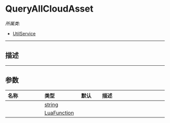 # QueryAllCloudAsset

*所属类*:
* [UtilService](/Api/Classes/Service/UtilService.md)
------------------------------------------------------------------------------------------
## 描述



------------------------------------------------------------------------------------------
## 参数

|<div style="width:100px">名称</div>|<div style="width:100px">类型</div>|<div style="width:50px">默认</div>|<div style="width:350px">描述</div>|
|:---|:---|:---|:---|
||[string](/Api/DataType/String.md)|||
||[LuaFunction](/Api/Enums/LuaFunction.md)|||
